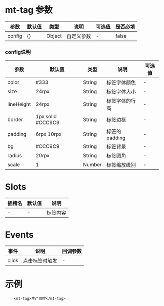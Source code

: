 # mt-tag 参数
| 参数   | 默认值 | 类型   | 说明       | 可选值 | 是否必填 |
| ------ | ------ | ------ | ---------- | ------ | -------- |
| config | {}     | Object | 自定义参数 | -      | false         |




### config说明
| 参数       | 默认值            | 类型   | 说明           | 可选值 |
| ---------- | ----------------- | ------ | -------------- | ------ |
| color      | #333              | String | 标签字体颜色   | -      |
| size       | 24rpx             | String | 标签字体大小   | -      |
| lineHeight | 24rpx             | String | 标签字体的行高 | -       |
| border     | 1px solid #CCC9C9 | String | 标签边框       | -      |
| padding    | 6rpx 10rpx           | String | 标签的padding  | -      |
| bg         | #CCC9C9           | String | 标签背景       | -      |
| radius     | 20rpx             | String | 标签圆角       | -      |
| scale      | 1                 | Number | 标签缩放级别   | -      |




# Slots
| 插槽名 | 默认值 | 说明 |
| ------ | ------ | ---- |
| -      | -      | 标签内容     |


# Events
| 事件  | 说明           | 回调参数 |
| ----- | -------------- | -------- |
| click | 点击标签时触发 | -         |


# 示例
```
	<mt-tag>生产监控</mt-tag>
```